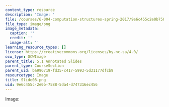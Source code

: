 ```yaml
---
content_type: resource
description: 'Image: '
file: /courses/6-004-computation-structures-spring-2017/9e6c455c2e0b75885da4d747316ec456_Slide08.png
file_type: image/png
image_metadata:
  caption: ''
  credit: ''
  image-alt: ''
learning_resource_types: []
license: https://creativecommons.org/licenses/by-nc-sa/4.0/
ocw_type: OCWImage
parent_title: 5.1 Annotated Slides
parent_type: CourseSection
parent_uid: ba996719-fd35-c417-5993-5d31177dfcb9
resourcetype: Image
title: Slide08.png
uid: 9e6c455c-2e0b-7588-5da4-d747316ec456
---
```

Image: 